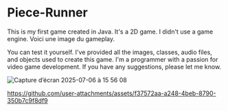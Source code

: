 # Piece-Runner

This is my first game created in Java. It's a 2D game. I didn't use a game engine.
Voici une image du gameplay.

You can test it yourself. I've provided all the images, classes, audio files, and objects used to create this game. I'm a programmer with a passion for video game development. If you have any suggestions, please let me know.

![Capture d’écran 2025-07-06 à 15 56 08](https://github.com/user-attachments/assets/42cb96c8-01af-4717-9504-af8a162e6c61)


https://github.com/user-attachments/assets/f37572aa-a248-4beb-8790-350b7c9f8df9

